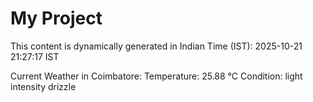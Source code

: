 # My Project

This content is dynamically generated in Indian Time (IST): 2025-10-21 21:27:17 IST


Current Weather in Coimbatore:
Temperature: 25.88 °C
Condition: light intensity drizzle
